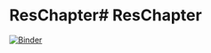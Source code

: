 # ResChapter# ResChapter

[![Binder](http://mybinder.org/badge.svg)](http://mybinder.org:/repo/dansand/reschapter)
